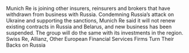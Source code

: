 Munich Re is joining other insurers, reinsurers and brokers that have withdrawn from business with Russia.
Condemning Russia’s attack on Ukraine and supporting the sanctions, Munich Re said it will not renew existing contracts in Russia and Belarus, and new business has been suspended. The group will do the same with its investments in the region.
Swiss Re, Allianz, Other European Financial Services Firms Turn Their Backs on Russia